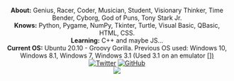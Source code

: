 <p align="center">
    <b>About:</b> Genius, Racer, Coder, Musician, Student, Visionary Thinker, Time Bender, Cyborg, God of Puns, Tony Stark Jr.<br>
    <b>Knows:</b> Python, Pygame, NumPy, Tkinter, Turtle, Visual Basic, QBasic, HTML, CSS.<br>
    <b>Learning:</b> C++ and maybe JS...<br>
    <b>Current OS:</b> Ubuntu 20.10 - Groovy Gorilla. Previous OS used: Windows 10, Windows 8.1, Windows 7, Windows 3.1 (Used 3.1 on an emulator [<a href="https://www.pcjs.org/software/pcx86/sys/windows/3.10/"pcjs.org</a>])<br>
    <a href="https://twitter.com/johnphilips_995"><img src="https://img.shields.io/badge/-Twitter-1DA1F2?style=for-the-badge&logo=Twitter&logoColor=white" alt="Twitter" target="_blank"></a>
    <a href="https://github.com/JohnnyPhil995"><img src="https://img.shields.io/badge/-Github-000000?style=for-the-badge&logo=Github&logoColor=white" alt="GitHub" target="_blank"></a>
    <br><img align="center" src="https://github-readme-stats.vercel.app/api?username=JohnnyPhil22-007&bg_color=30,e96443,904e95&title_color=fff&text_color=fff" />
</p>
